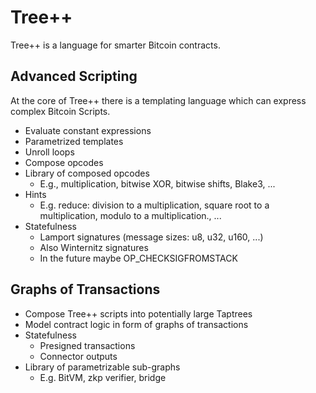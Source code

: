# Tree++ 
Tree++ is a language for smarter Bitcoin contracts. 

## Advanced Scripting
At the core of Tree++ there is a templating language which can express complex Bitcoin Scripts.

- Evaluate constant expressions
- Parametrized templates
- Unroll loops
- Compose opcodes
- Library of composed opcodes
  - E.g., multiplication, bitwise XOR, bitwise shifts, Blake3, ...
- Hints
  - E.g. reduce: division to a multiplication, square root to a multiplication, modulo to a multiplication., ...
- Statefulness
  - Lamport signatures (message sizes: u8, u32, u160, ...)
  - Also Winternitz signatures
  - In the future maybe OP_CHECKSIGFROMSTACK

## Graphs of Transactions
- Compose Tree++ scripts into potentially large Taptrees
- Model contract logic in form of graphs of transactions
- Statefulness
  - Presigned transactions
  - Connector outputs
- Library of parametrizable sub-graphs
  - E.g. BitVM, zkp verifier, bridge
